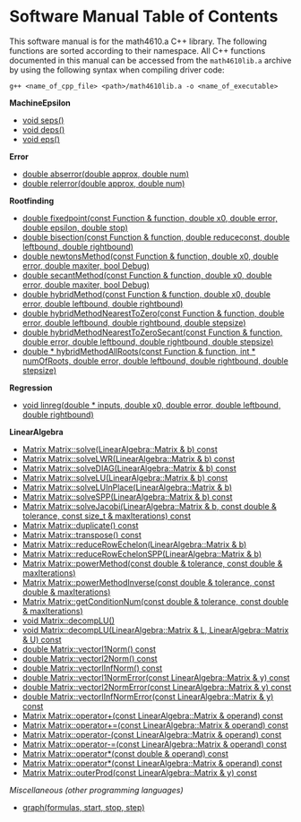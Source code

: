 # Software Manual Table of Contents

This software manual is for the math4610.a C++ library. The following functions are sorted according to their namespace. All C++ functions documented in this manual can be accessed from the `math4610lib.a` archive by using the following syntax when compiling driver code:

    g++ <name_of_cpp_file> <path>/math4610lib.a -o <name_of_executable>

**MachineEpsilon**

* [void seps()](https://github.com/chazcornwall/math4610/blob/master/software_manual/seps.md)
* [void deps()](https://github.com/chazcornwall/math4610/blob/master/software_manual/deps.md)
* [void eps<T>()](https://github.com/chazcornwall/math4610/blob/master/software_manual/eps.md)
  
**Error**

* [double abserror(double approx, double num)](https://github.com/chazcornwall/math4610/blob/master/software_manual/abserror.md)
* [double relerror(double approx, double num)](https://github.com/chazcornwall/math4610/blob/master/software_manual/relerror.md)

**Rootfinding**

* [double fixedpoint(const Function & function, double x0, double error, double epsilon, double stop)](https://github.com/chazcornwall/math4610/blob/master/software_manual/fixedpoint.md)
* [double bisection(const Function & function, double reduceconst, double leftbound, double rightbound)](https://github.com/chazcornwall/math4610/blob/master/software_manual/bisection.md)
* [double newtonsMethod(const Function & function, double x0, double error, double maxiter, bool Debug)](https://github.com/chazcornwall/math4610/blob/master/software_manual/newton.md)
* [double secantMethod(const Function & function, double x0, double error, double maxiter, bool Debug)](https://github.com/chazcornwall/math4610/blob/master/software_manual/secant.md)
* [double hybridMethod(const Function & function, double x0, double error, double leftbound, double rightbound)](https://github.com/chazcornwall/math4610/blob/master/software_manual/hybrid.md)
* [double hybridMethodNearestToZero(const Function & function, double error, double leftbound, double rightbound, double stepsize)](https://github.com/chazcornwall/math4610/blob/master/software_manual/hybrid0.md)
* [double hybridMethodNearestToZeroSecant(const Function & function, double error, double leftbound, double rightbound, double stepsize)](https://github.com/chazcornwall/math4610/blob/master/software_manual/hybrid0secant.md)
* [double * hybridMethodAllRoots(const Function & function, int * numOfRoots, double error, double leftbound, double rightbound, double stepsize)](https://github.com/chazcornwall/math4610/blob/master/software_manual/hybridAllRoots.md)

**Regression**
* [void linreg(double * inputs, double x0, double error, double leftbound, double rightbound)](https://github.com/chazcornwall/math4610/blob/master/software_manual/hybrid.md)

**LinearAlgebra**
* [Matrix Matrix::solve(LinearAlgebra::Matrix & b) const](https://github.com/chazcornwall/math4610/blob/master/software_manual/solve.md)
* [Matrix Matrix::solveLWR(LinearAlgebra::Matrix & b) const](https://github.com/chazcornwall/math4610/blob/master/software_manual/solveLWR.md)
* [Matrix Matrix::solveDIAG(LinearAlgebra::Matrix & b) const](https://github.com/chazcornwall/math4610/blob/master/software_manual/solveDIAG.md)
* [Matrix Matrix::solveLU(LinearAlgebra::Matrix & b) const](https://github.com/chazcornwall/math4610/blob/master/software_manual/solveLU.md)
* [Matrix Matrix::solveLUInPlace(LinearAlgebra::Matrix & b)](https://github.com/chazcornwall/math4610/blob/master/software_manual/solveLUInPlace.md)
* [Matrix Matrix::solveSPP(LinearAlgebra::Matrix & b) const](https://github.com/chazcornwall/math4610/blob/master/software_manual/solveSPP.md)
* [Matrix Matrix::solveJacobi(LinearAlgebra::Matrix & b, const double & tolerance, const size_t & maxIterations) const](https://github.com/chazcornwall/math4610/blob/master/software_manual/solveJacobi.md)
* [Matrix Matrix::duplicate() const](https://github.com/chazcornwall/math4610/blob/master/software_manual/duplicate.md)
* [Matrix Matrix::transpose() const](https://github.com/chazcornwall/math4610/blob/master/software_manual/transpose.md)
* [Matrix Matrix::reduceRowEchelon(LinearAlgebra::Matrix & b)](https://github.com/chazcornwall/math4610/blob/master/software_manual/reduceRowEchelon.md)
* [Matrix Matrix::reduceRowEchelonSPP(LinearAlgebra::Matrix & b)](https://github.com/chazcornwall/math4610/blob/master/software_manual/reduceRowEchelonSPP.md)
* [Matrix Matrix::powerMethod(const double & tolerance, const double & maxIterations)](https://github.com/chazcornwall/math4610/blob/master/software_manual/powerMethod.md)
* [Matrix Matrix::powerMethodInverse(const double & tolerance, const double & maxIterations)](https://github.com/chazcornwall/math4610/blob/master/software_manual/powerMethodInverse.md)
* [Matrix Matrix::getConditionNum(const double & tolerance, const double & maxIterations)](https://github.com/chazcornwall/math4610/blob/master/software_manual/getConditionNum.md)
* [void Matrix::decompLU()](https://github.com/chazcornwall/math4610/blob/master/software_manual/decompLUInPlace.md)
* [void Matrix::decompLU(LinearAlgebra::Matrix & L, LinearAlgebra::Matrix & U) const](https://github.com/chazcornwall/math4610/blob/master/software_manual/decompLU.md)
* [double Matrix::vectorl1Norm() const](https://github.com/chazcornwall/math4610/blob/master/software_manual/vectorl1Norm.md)
* [double Matrix::vectorl2Norm() const](https://github.com/chazcornwall/math4610/blob/master/software_manual/vectorl2Norm.md)
* [double Matrix::vectorlInfNorm() const](https://github.com/chazcornwall/math4610/blob/master/software_manual/vectorlInfNorm.md)
* [double Matrix::vectorl1NormError(const LinearAlgebra::Matrix & y) const](https://github.com/chazcornwall/math4610/blob/master/software_manual/vectorl1NormError.md)
* [double Matrix::vectorl2NormError(const LinearAlgebra::Matrix & y) const](https://github.com/chazcornwall/math4610/blob/master/software_manual/vectorl2NormError.md)
* [double Matrix::vectorlInfNormError(const LinearAlgebra::Matrix & y) const](https://github.com/chazcornwall/math4610/blob/master/software_manual/vectorlInfNormError.md)
* [Matrix Matrix::operator+(const LinearAlgebra::Matrix & operand) const](https://github.com/chazcornwall/math4610/blob/master/software_manual/operatorPlus.md)
* [Matrix Matrix::operator+=(const LinearAlgebra::Matrix & operand) const](https://github.com/chazcornwall/math4610/blob/master/software_manual/operatorPlusEquals.md)
* [Matrix Matrix::operator-(const LinearAlgebra::Matrix & operand) const](https://github.com/chazcornwall/math4610/blob/master/software_manual/operatorMinus.md)
* [Matrix Matrix::operator-=(const LinearAlgebra::Matrix & operand) const](https://github.com/chazcornwall/math4610/blob/master/software_manual/operatorMinusEquals.md)
* [Matrix Matrix::operator*(const double & operand) const](https://github.com/chazcornwall/math4610/blob/master/software_manual/operatorMultScalar.md)
* [Matrix Matrix::operator*(const LinearAlgebra::Matrix & operand) const](https://github.com/chazcornwall/math4610/blob/master/software_manual/operatorMultMatrix.md)
* [Matrix Matrix::outerProd(const LinearAlgebra::Matrix & y) const](https://github.com/chazcornwall/math4610/blob/master/software_manual/outerProd.md)

*Miscellaneous (other programming languages)*

* [graph(formulas, start, stop, step)](https://github.com/chazcornwall/math4610/blob/master/software_manual/graph.md)



